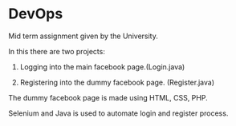 # DevOps

Mid term assignment given by the University.

In this there are two projects:

1. Logging into the main facebook page.(Login.java)

2. Registering into the dummy facebook page. (Register.java)

The dummy facebook page is made using HTML, CSS, PHP.

Selenium and Java is used to automate login and register process.
